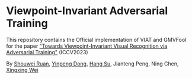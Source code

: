 # Viewpoint-Invariant Adversarial Training
This repository contains the Official implementation of VIAT and GMVFool for the paper ["Towards Viewpoint-Invariant Visual Recognition via Adversarial Training"](https://arxiv.org/pdf/2307.10235.pdf) (ICCV2023) 

By [Shouwei Ruan](https://heathcliff-saku.github.io/), [Yinpeng Dong](https://ml.cs.tsinghua.edu.cn/~yinpeng/), [Hang Su](https://www.suhangss.me/), Jianteng Peng, Ning Chen, [Xingxing Wei](https://sites.google.com/site/xingxingwei1988/)